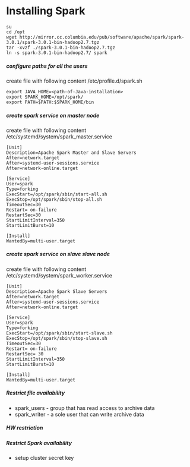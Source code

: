 <H1>Installing Spark</H1>

```
su 
cd /opt
wget http://mirror.cc.columbia.edu/pub/software/apache/spark/spark-3.0.1/spark-3.0.1-bin-hadoop2.7.tgz
tar -xvzf ./spark-3.0.1-bin-hadoop2.7.tgz
ln -s spark-3.0.1-bin-hadoop2.7/ spark
```

<H5>configure paths for all the users</H5>
create file with following content /etc/profile.d/spark.sh

```
export JAVA_HOME=<path-of-Java-installation>
export SPARK_HOME=/opt/spark/
export PATH=$PATH:$SPARK_HOME/bin
```

<H5>create spark service on master node</H5>
create file with following content /etc/systemd/system/spark_master.service

```
[Unit]
Description=Apache Spark Master and Slave Servers
After=network.target
After=systemd-user-sessions.service
After=network-online.target
 
[Service]
User=spark
Type=forking
ExecStart=/opt/spark/sbin/start-all.sh
ExecStop=/opt/spark/sbin/stop-all.sh
TimeoutSec=30
Restart= on-failure
RestartSec=30
StartLimitInterval=350
StartLimitBurst=10
 
[Install]
WantedBy=multi-user.target
```

<H5>create spark service on slave slave node</H5>
create file with following content /etc/systemd/system/spark_worker.service

```
[Unit]
Description=Apache Spark Slave Servers
After=network.target
After=systemd-user-sessions.service
After=network-online.target
 
[Service]
User=spark
Type=forking
ExecStart=/opt/spark/sbin/start-slave.sh
ExecStop=/opt/spark/sbin/stop-slave.sh
TimeoutSec=30
Restart= on-failure
RestartSec= 30
StartLimitInterval=350
StartLimitBurst=10
 
[Install]
WantedBy=multi-user.target
```

<h5>Restrict file availability</H5>

* spark_users - group that has read access to archive data
* spark_writer - a sole user that can write archive data

<H5>HW restriction</H5>

<H5>Restrict Spark availability</H5>

* setup cluster secret key
